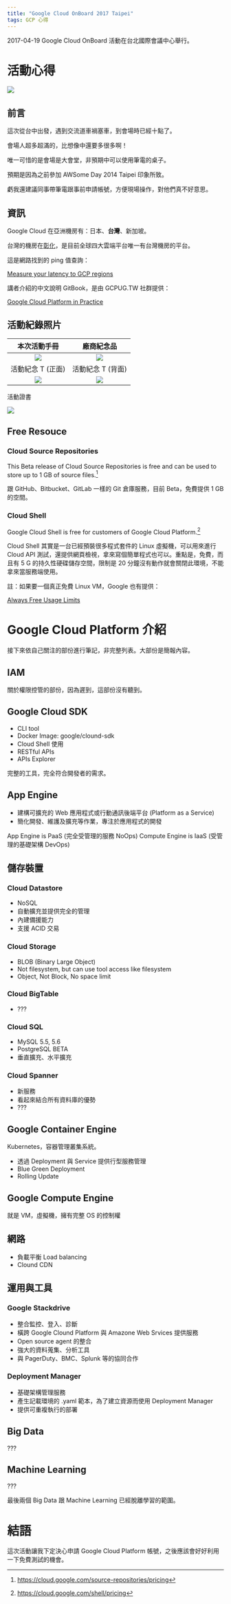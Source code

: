 ```yaml
---
title: "Google Cloud OnBoard 2017 Taipei"
tags: GCP 心得
---
```


2017-04-19 Google Cloud OnBoard 活動在台北國際會議中心舉行。

# 活動心得

![](/assets/images/2017-04-19-google-cloud-onboard-2017-taipei/IMG_0291-800.jpg)

## 前言

這次從台中出發，遇到交流道車禍塞車，到會場時已經十點了。

會場人超多超滿的，比想像中還要多很多啊！

唯一可惜的是會場是大會堂，非預期中可以使用筆電的桌子。

預期是因為之前參加 AWSome Day 2014 Taipei 印象所致。

虧我還建議同事帶筆電跟事前申請帳號，方便現場操作，對他們真不好意思。

## 資訊

Google Cloud 在亞洲機房有：日本、**台灣**、新加坡。

台灣的機房在[彰化](https://www.google.com/about/datacenters/inside/locations/changhua-county/)，是目前全球四大雲端平台唯一有台灣機房的平台。

這是網路找到的 ping 值查詢：

[Measure your latency to GCP regions](http://www.gcping.com/)

講者介紹的中文說明 GitBook，是由 GCPUG.TW 社群提供：

[Google Cloud Platform in Practice](https://www.gitbook.com/book/gcpug-tw/google-cloud-platform-in-practice)

## 活動紀錄照片

|                                   本次活動手冊                                   |                                    廠商紀念品                                    |
| :------------------------------------------------------------------------------: | :------------------------------------------------------------------------------: |
| ![](/assets/images/2017-04-19-google-cloud-onboard-2017-taipei/IMG_0301-400.jpg) | ![](/assets/images/2017-04-19-google-cloud-onboard-2017-taipei/IMG_0304-400.jpg) |
|                                活動紀念 T (正面)                                 |                                活動紀念 T (背面)                                 |
| ![](/assets/images/2017-04-19-google-cloud-onboard-2017-taipei/IMG_0308-400.jpg) | ![](/assets/images/2017-04-19-google-cloud-onboard-2017-taipei/IMG_0310-400.jpg) |

活動證書

![](/assets/images/2017-04-19-google-cloud-onboard-2017-taipei/IMG_0303-400.jpg)

## Free Resouce

### Cloud Source Repositories

This Beta release of Cloud Source Repositories is free and can be used to store up to 1 GB of source files.[^1]

[^1]: https://cloud.google.com/source-repositories/pricing

跟 GitHub、Bitbucket、GitLab 一樣的 Git 倉庫服務，目前 Beta，免費提供 1 GB 的空間。

### Cloud Shell

Google Cloud Shell is free for customers of Google Cloud Platform.[^2]

[^2]: https://cloud.google.com/shell/pricing

Cloud Shell 其實是一台已經預裝很多程式套件的 Linux 虛擬機，可以用來進行 Cloud API 測試，還提供網頁檢視，拿來寫個簡單程式也可以。重點是，免費，而且有 5 G 的持久性硬碟儲存空間，限制是 20 分鐘沒有動作就會關閉此環境，不能拿來當服務端使用。

註：如果要一個真正免費 Linux VM，Google 也有提供：

[Always Free Usage Limits](https://cloud.google.com/free/docs/always-free-usage-limits)

# Google Cloud Platform 介紹

接下來依自己關注的部份進行筆記，非完整列表。大部份是簡報內容。

## IAM

關於權限控管的部份，因為遲到，這部份沒有聽到。

## Google Cloud SDK

- CLI tool
- Docker Image: google/clound-sdk
- Cloud Shell 使用
- RESTful APIs
- APIs Explorer

完整的工具，完全符合開發者的需求。

## App Engine

- 建構可擴充的 Web 應用程式或行動通訊後端平台 (Platform as a Service)
- 簡化開發、維護及擴充等作業，專注於應用程式的開發

App Engine is PaaS (完全受管理的服務 NoOps)
Compute Engine is IaaS (受管理的基礎架構 DevOps)

## 儲存裝置

### Cloud Datastore

- NoSQL
- 自動擴充並提供完全的管理
- 內建備援能力
- 支援 ACID 交易

### Cloud Storage

- BLOB (Binary Large Object)
- Not filesystem, but can use tool access like filesystem
- Object, Not Block, No space limit

### Cloud BigTable

- ???

### Cloud SQL

- MySQL 5.5, 5.6
- PostgreSQL BETA
- 垂直擴充、水平擴充

### Cloud Spanner

- 新服務
- 看起來結合所有資料庫的優勢
- ???

## Google Container Engine

Kubernetes，容器管理叢集系統。

- 透過 Deployment 與 Service 提供行型服務管理
- Blue Green Deployment
- Rolling Update

## Google Compute Engine

就是 VM，虛擬機，擁有完整 OS 的控制權

## 網路

- 負載平衡 Load balancing
- Clound CDN

## 運用與工具

### Google Stackdrive

- 整合監控、登入、診斷
- 橫跨 Google Clound Platform 與 Amazone Web Srvices 提供服務
- Open source agent 的整合
- 強大的資料蒐集、分析工具
- 與 PagerDuty、BMC、Splunk 等的協同合作

### Deployment Manager

- 基礎架構管理服務
- 產生記載環境的 .yaml 範本，為了建立資源而使用 Deployment Manager
- 提供可重複執行的部署

## Big Data

???

## Machine Learning

???

最後兩個 Big Data 跟 Machine Learning 已經脫離學習的範圍。

# 結語

這次活動讓我下定決心申請 Google Cloud Platform 帳號，之後應該會好好利用一下免費測試的機會。
